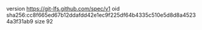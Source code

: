 version https://git-lfs.github.com/spec/v1
oid sha256:cc8f665ed67b12ddafdd42e1ec9f225df64b4335c510e5d8d8a45234a3f31ab9
size 92
